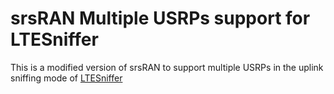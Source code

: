 srsRAN Multiple USRPs support for LTESniffer
======

This is a modified version of srsRAN to support multiple USRPs in the uplink sniffing mode of [LTESniffer][ltesniffer]

[ltesniffer]: https://github.com/SysSec-KAIST/LTESniffer
